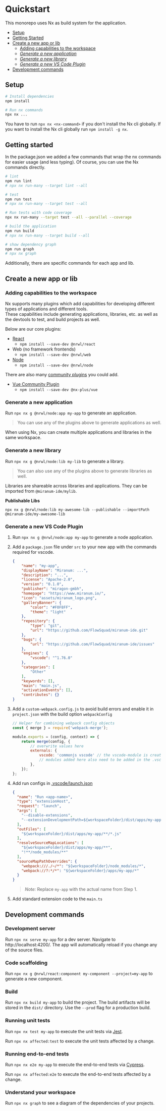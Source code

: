 # Quickstart

This monorepo uses Nx as build system for the application.

* [Setup](#setup)
* [Getting Started](#getting-started)
* [Create a new app or lib](#create-a-new-app-or-lib)
    * [Adding capabilities to the workspace](#adding-capabilities-to-the-workspace)
    * *[Generate a new application](#generate-a-new-application)*
    * *[Generate a new library](#generate-a-new-library)*
    * *[Generate a new VS Code Plugin](#generate-a-new-vs-code-plugin)*
* [Development commands](#development-commands)

## Setup

````bash
# Install dependencies
npm install

# Run nx commands
npx nx ...
````

You have to run `npx nx <nx-command>` if you don't install the Nx cli globally. If you want to install the Nx cli
globally run `npm install -g nx`.

## Getting started

In the package.json we added a few commands that wrap the nx commands for easier usage (and less typing). Of course, you
can use the Nx commands directly.

````bash
# lint
npm run lint
# npx nx run-many --target lint --all

# test
npm run test
# npx nx run-many --target test --all

# Run tests with code coverage
npx nx run-many --target test --all --parallel --coverage 

# build the application
npm run build
# npx nx run-many --target build --all

# show dependency graph
npm run graph
# npx nx graph
````

Additionally, there are specific commands for each app and lib.

## Create a new app or lib

### Adding capabilities to the workspace

Nx supports many plugins which add capabilities for developing different types of applications and different tools. \
These capabilities include generating applications, libraries, etc. as well as the devtools to test, and build projects
as well.

Below are our core plugins:

- [React](https://reactjs.org)
    - `npm install --save-dev @nrwl/react`
- Web (no framework frontends)
    - `npm install --save-dev @nrwl/web`
- [Node](https://nodejs.org)
    - `npm install --save-dev @nrwl/node`

There are also many [community plugins](https://nx.dev/community) you could add.

- [Vue Community Plugin](https://github.com/ZachJW34/nx-plus/tree/master/libs/vue)
    - `npm install --save-dev @nx-plus/vue`

### Generate a new application

Run `npx nx g @nrwl/node:app my-app` to generate an application.

> You can use any of the plugins above to generate applications as well.

When using Nx, you can create multiple applications and libraries in the same workspace.

### Generate a new library

Run `npx nx g @nrwl/node:lib my-lib` to generate a library.

> You can also use any of the plugins above to generate libraries as well.

Libraries are shareable across libraries and applications. They can be imported from `@miranum-ide/mylib`.

**Publishable Libs**

```
npx nx g @nrwl/node:lib my-awesome-lib --publishable --importPath @miranum-ide/my-awesome-lib
```

### Generate a new VS Code Plugin

1. Run `npx nx g @nrwl/node:app my-app` to generate a node application.

2. Add a `package.json` file under `src` to your new app with the commands required for vscode.
    ````json
    {
        "name": "my-app",
        "displayName": "Miranum: ...",
        "description": "...",
        "license": "Apache-2.0",
        "version": "0.1.0",
        "publisher": "miragon-gmbh",
        "homepage": "https://www.miranum.io/",
        "icon": "assets/miranum_logo.png",
        "galleryBanner": {
            "color": "#F0F8FF",
            "theme": "light"
        },
        "repository": {
            "type": "git",
            "url": "https://github.com/FlowSquad/miranum-ide.git"
        },
        "bugs": {
            "url": "https://github.com/FlowSquad/miranum-ide/issues"
        },
        "engines": {
            "vscode": "^1.76.0"
        },
        "categories": [
            "Other"
        ],
        "keywords": [],
        "main": "main.js",
        "activationEvents": [],
        "contributes": {}
    }
    ````

3. Add a `custom-webpack.config.js` to avoid build errors and enable it in `project.json` with the build
   option `webpackConfig`
    ````javascript
    // Helper for combining webpack config objects
    const { merge } = require('webpack-merge');

    module.exports = (config, context) => {
        return merge(config, {
            // overwrite values here
            externals: {
                vscode: 'commonjs vscode' // the vscode-module is created on-the-fly and must be excluded. Add other modules that cannot be webpack'ed, 📖 -> https://webpack.js.org/configuration/externals/
                // modules added here also need to be added in the .vscodeignore file
            },
        });
    };
    ````

4. Add run configs in [.vscode/launch.json](../.vscode/launch.json)
    ```json
    {
      "name": "Run <app-name>",
      "type": "extensionHost",
      "request": "launch",
      "args": [
        "--disable-extensions",
        "--extensionDevelopmentPath=${workspaceFolder}/dist/apps/my-app"
      ],
      "outFiles": [
        "${workspaceFolder}/dist/apps/my-app/**/*.js"
      ],
      "resolveSourceMapLocations": [
        "${workspaceFolder}/dist/apps/my-app/**",
        "!**/node_modules/**"
      ],
      "sourceMapPathOverrides": {
        "webpack:///./~/*": "${workspaceFolder}/node_modules/*",
        "webpack://?:*/*": "${workspaceFolder}/apps/my-app/*"
      }
    }
    ```
   > *_Note:_* Replace `my-app` with the actual name from Step 1.

5. Add standard extension code to the `main.ts`

## Development commands

### Development server

Run `npx nx serve my-app` for a dev server. Navigate to http://localhost:4200/. The app will automatically reload if you
change any of the source files.

### Code scaffolding

Run `npx nx g @nrwl/react:component my-component --project=my-app` to generate a new component.

### Build

Run `npx nx build my-app` to build the project. The build artifacts will be stored in the `dist/` directory. Use
the `--prod` flag for a production build.

### Running unit tests

Run `npx nx test my-app` to execute the unit tests via [Jest](https://jestjs.io).

Run `npx nx affected:test` to execute the unit tests affected by a change.

### Running end-to-end tests

Run `npx nx e2e my-app` to execute the end-to-end tests via [Cypress](https://www.cypress.io).

Run `npx nx affected:e2e` to execute the end-to-end tests affected by a change.

### Understand your workspace

Run `npx nx graph` to see a diagram of the dependencies of your projects.
